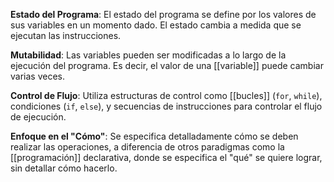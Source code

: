 

**Estado del Programa**: 
El estado del programa se define por los valores de sus variables en un momento dado. 
El estado cambia a medida que se ejecutan las instrucciones.

**Mutabilidad**: 
Las variables pueden ser modificadas a lo largo de la ejecución del programa. 
Es decir, el valor de una [[variable]] puede cambiar varias veces.

**Control de Flujo**: 
Utiliza estructuras de control como [[bucles]] (`for`, `while`), condiciones (`if`, `else`), y secuencias de instrucciones para controlar el flujo de ejecución.

**Enfoque en el "Cómo"**: 
Se especifica detalladamente cómo se deben realizar las operaciones, a diferencia de otros paradigmas como la [[programación]] declarativa, donde se especifica el "qué" se quiere lograr, sin detallar cómo hacerlo.